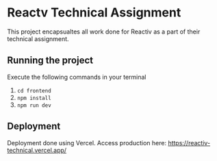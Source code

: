 # Reactv Technical Assignment

This project encapsualtes all work done for Reactiv as a part of their technical assignment.

## Running the project

Execute the following commands in your terminal

1. `cd frontend`
2. `npm install`
3. `npm run dev`

## Deployment

Deployment done using Vercel.
Access production here: https://reactiv-technical.vercel.app/
